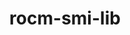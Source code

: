 ---
title: "rocm-smi-lib"
layout: cache
categories: [package, develop]
meta: {"compilers": ["gcc@11.4.0", "gcc@13.2.0"], "num_specs": 31, "num_specs_by_stack": {"e4s": 19, "ml-linux-x86_64-rocm": 12, "root": 31}, "oss": ["ubuntu22.04", "ubuntu24.04"], "platforms": ["linux"], "stacks": ["e4s", "ml-linux-x86_64-rocm", "root"], "targets": ["x86_64_v3"], "versions": ["6.1.2", "6.3.3"]}
spec_details: [{"compiler": "gcc@11.4.0", "hash": "2454gr3iakubdrqtrkyv25zis6qncigk", "os": "ubuntu22.04", "platform": "linux", "size": "-", "stacks": ["e4s", "root"], "target": "x86_64_v3", "variants": ["~asan", "build_system=cmake", "build_type=Release", "generator=make", "~ipo", "patches:=62be726", "+shared"], "versions": ["6.3.3"]}, {"compiler": "gcc@13.2.0", "hash": "2hb6rp4bw5uawpvsmyjhsh3bfvkjoryx", "os": "ubuntu24.04", "platform": "linux", "size": "-", "stacks": ["ml-linux-x86_64-rocm", "root"], "target": "x86_64_v3", "variants": ["~asan", "build_system=cmake", "build_type=Release", "generator=make", "~ipo", "patches:=62be726", "+shared"], "versions": ["6.1.2"]}, {"compiler": "gcc@11.4.0", "hash": "2sltasowzvlwp3pptzg4rnchd3mny5bn", "os": "ubuntu22.04", "platform": "linux", "size": "-", "stacks": ["e4s", "root"], "target": "x86_64_v3", "variants": ["~asan", "build_system=cmake", "build_type=Release", "generator=make", "~ipo", "patches:=62be726", "+shared"], "versions": ["6.3.3"]}, {"compiler": "gcc@11.4.0", "hash": "5o76bsyymzke7tcnuq7obom7msbrywgi", "os": "ubuntu22.04", "platform": "linux", "size": "-", "stacks": ["e4s", "root"], "target": "x86_64_v3", "variants": ["~asan", "build_system=cmake", "build_type=Release", "generator=make", "~ipo", "patches:=62be726", "+shared"], "versions": ["6.3.3"]}, {"compiler": "gcc@11.4.0", "hash": "ae3kdxro3fgdxzlt6ozgc7jv2ozbwojq", "os": "ubuntu22.04", "platform": "linux", "size": "-", "stacks": ["e4s", "root"], "target": "x86_64_v3", "variants": ["~asan", "build_system=cmake", "build_type=Release", "generator=make", "~ipo", "patches:=62be726", "+shared"], "versions": ["6.3.3"]}, {"compiler": "gcc@13.2.0", "hash": "ati2svarvibnk3k3janep6r4qstodhwb", "os": "ubuntu24.04", "platform": "linux", "size": "-", "stacks": ["ml-linux-x86_64-rocm", "root"], "target": "x86_64_v3", "variants": ["~asan", "build_system=cmake", "build_type=Release", "generator=make", "~ipo", "patches:=62be726", "+shared"], "versions": ["6.3.3"]}, {"compiler": "gcc@11.4.0", "hash": "bd5tfpfgbzabg44onfnk7vuqc56s7kgc", "os": "ubuntu22.04", "platform": "linux", "size": "-", "stacks": ["e4s", "root"], "target": "x86_64_v3", "variants": ["~asan", "build_system=cmake", "build_type=Release", "generator=make", "~ipo", "patches:=62be726", "+shared"], "versions": ["6.3.3"]}, {"compiler": "gcc@13.2.0", "hash": "bezxj2maj5zjepkvnnyzfjwexudp7dy4", "os": "ubuntu24.04", "platform": "linux", "size": "-", "stacks": ["ml-linux-x86_64-rocm", "root"], "target": "x86_64_v3", "variants": ["~asan", "build_system=cmake", "build_type=Release", "generator=make", "~ipo", "patches:=62be726", "+shared"], "versions": ["6.3.3"]}, {"compiler": "gcc@13.2.0", "hash": "f3b6mueuqlnm5znbl4btlo3euaykkw2v", "os": "ubuntu24.04", "platform": "linux", "size": "-", "stacks": ["ml-linux-x86_64-rocm", "root"], "target": "x86_64_v3", "variants": ["~asan", "build_system=cmake", "build_type=Release", "generator=make", "~ipo", "patches:=62be726", "+shared"], "versions": ["6.1.2"]}, {"compiler": "gcc@11.4.0", "hash": "fraopcsc5p2vewhovii3kx3cyo6sw5bt", "os": "ubuntu22.04", "platform": "linux", "size": "-", "stacks": ["e4s", "root"], "target": "x86_64_v3", "variants": ["~asan", "build_system=cmake", "build_type=Release", "generator=make", "~ipo", "patches:=62be726", "+shared"], "versions": ["6.3.3"]}, {"compiler": "gcc@11.4.0", "hash": "jewr7s7xsvtl4zbnocspesl6direfkb7", "os": "ubuntu22.04", "platform": "linux", "size": "-", "stacks": ["e4s", "root"], "target": "x86_64_v3", "variants": ["~asan", "build_system=cmake", "build_type=Release", "generator=make", "~ipo", "patches:=62be726", "+shared"], "versions": ["6.3.3"]}, {"compiler": "gcc@11.4.0", "hash": "kftab72qdjpzcgl3772owi4gwrlqxkt5", "os": "ubuntu22.04", "platform": "linux", "size": "-", "stacks": ["e4s", "root"], "target": "x86_64_v3", "variants": ["~asan", "build_system=cmake", "build_type=Release", "generator=make", "~ipo", "patches:=62be726", "+shared"], "versions": ["6.3.3"]}, {"compiler": "gcc@11.4.0", "hash": "l2ejuxo2376fvfhr7x2uueyugzomxqeg", "os": "ubuntu22.04", "platform": "linux", "size": "-", "stacks": ["e4s", "root"], "target": "x86_64_v3", "variants": ["~asan", "build_system=cmake", "build_type=Release", "generator=make", "~ipo", "patches:=62be726", "+shared"], "versions": ["6.3.3"]}, {"compiler": "gcc@11.4.0", "hash": "ld5p74wblps5bvy3rmjws7hqdyjj3tgf", "os": "ubuntu22.04", "platform": "linux", "size": "-", "stacks": ["e4s", "root"], "target": "x86_64_v3", "variants": ["~asan", "build_system=cmake", "build_type=Release", "generator=make", "~ipo", "patches:=62be726", "+shared"], "versions": ["6.3.3"]}, {"compiler": "gcc@11.4.0", "hash": "magrjjp65hkghksvlt473cocfuzn4cih", "os": "ubuntu22.04", "platform": "linux", "size": "-", "stacks": ["e4s", "root"], "target": "x86_64_v3", "variants": ["~asan", "build_system=cmake", "build_type=Release", "generator=make", "~ipo", "patches:=62be726", "+shared"], "versions": ["6.3.3"]}, {"compiler": "gcc@11.4.0", "hash": "nbfzjd2jkvvqwmdqubuctfib56fedlae", "os": "ubuntu22.04", "platform": "linux", "size": "-", "stacks": ["e4s", "root"], "target": "x86_64_v3", "variants": ["~asan", "build_system=cmake", "build_type=Release", "generator=make", "~ipo", "patches:=62be726", "+shared"], "versions": ["6.3.3"]}, {"compiler": "gcc@11.4.0", "hash": "nmb4nqtuvin47o3ju5kce56vdx5xobah", "os": "ubuntu22.04", "platform": "linux", "size": "-", "stacks": ["e4s", "root"], "target": "x86_64_v3", "variants": ["~asan", "build_system=cmake", "build_type=Release", "generator=make", "~ipo", "patches:=62be726", "+shared"], "versions": ["6.3.3"]}, {"compiler": "gcc@13.2.0", "hash": "o3rhw2sfiuqoqs6my7prxer37x26rq4n", "os": "ubuntu24.04", "platform": "linux", "size": "-", "stacks": ["ml-linux-x86_64-rocm", "root"], "target": "x86_64_v3", "variants": ["~asan", "build_system=cmake", "build_type=Release", "generator=make", "~ipo", "patches:=62be726", "+shared"], "versions": ["6.3.3"]}, {"compiler": "gcc@13.2.0", "hash": "pklfssdtcc7ue4rrjuzihi6avg2v2ahy", "os": "ubuntu24.04", "platform": "linux", "size": "-", "stacks": ["ml-linux-x86_64-rocm", "root"], "target": "x86_64_v3", "variants": ["~asan", "build_system=cmake", "build_type=Release", "generator=make", "~ipo", "patches:=62be726", "+shared"], "versions": ["6.3.3"]}, {"compiler": "gcc@13.2.0", "hash": "q6hl3yyibnhw7ha6ple25tkxofcqvztv", "os": "ubuntu24.04", "platform": "linux", "size": "-", "stacks": ["ml-linux-x86_64-rocm", "root"], "target": "x86_64_v3", "variants": ["~asan", "build_system=cmake", "build_type=Release", "generator=make", "~ipo", "patches:=62be726", "+shared"], "versions": ["6.1.2"]}, {"compiler": "gcc@13.2.0", "hash": "rjkvotkepgeidirm3ho4f4vzjz5s2wv4", "os": "ubuntu24.04", "platform": "linux", "size": "-", "stacks": ["ml-linux-x86_64-rocm", "root"], "target": "x86_64_v3", "variants": ["~asan", "build_system=cmake", "build_type=Release", "generator=make", "~ipo", "patches:=62be726", "+shared"], "versions": ["6.3.3"]}, {"compiler": "gcc@11.4.0", "hash": "sj2batmjvfutmltcf677sp5tjk6oab57", "os": "ubuntu22.04", "platform": "linux", "size": "-", "stacks": ["e4s", "root"], "target": "x86_64_v3", "variants": ["~asan", "build_system=cmake", "build_type=Release", "generator=make", "~ipo", "patches:=62be726", "+shared"], "versions": ["6.3.3"]}, {"compiler": "gcc@11.4.0", "hash": "tldnt7gdvs7wg6j4a45q4c5mw7ew5zsf", "os": "ubuntu22.04", "platform": "linux", "size": "-", "stacks": ["e4s", "root"], "target": "x86_64_v3", "variants": ["~asan", "build_system=cmake", "build_type=Release", "generator=make", "~ipo", "patches:=62be726", "+shared"], "versions": ["6.3.3"]}, {"compiler": "gcc@11.4.0", "hash": "tmbwfffq4gb66o6nyisthjx2r342acpr", "os": "ubuntu22.04", "platform": "linux", "size": "-", "stacks": ["e4s", "root"], "target": "x86_64_v3", "variants": ["~asan", "build_system=cmake", "build_type=Release", "generator=make", "~ipo", "patches:=62be726", "+shared"], "versions": ["6.3.3"]}, {"compiler": "gcc@11.4.0", "hash": "tslrnyd4jgxrrisjgt6brhhrr5xuphvc", "os": "ubuntu22.04", "platform": "linux", "size": "-", "stacks": ["e4s", "root"], "target": "x86_64_v3", "variants": ["~asan", "build_system=cmake", "build_type=Release", "generator=make", "~ipo", "patches:=62be726", "+shared"], "versions": ["6.3.3"]}, {"compiler": "gcc@13.2.0", "hash": "umgezsel37dzecedrpgattpjsrkf7zl2", "os": "ubuntu24.04", "platform": "linux", "size": "-", "stacks": ["ml-linux-x86_64-rocm", "root"], "target": "x86_64_v3", "variants": ["~asan", "build_system=cmake", "build_type=Release", "generator=make", "~ipo", "patches:=62be726", "+shared"], "versions": ["6.1.2"]}, {"compiler": "gcc@11.4.0", "hash": "uz2nz7zc5obpbvx7h3i2jbobnmrydtrw", "os": "ubuntu22.04", "platform": "linux", "size": "-", "stacks": ["e4s", "root"], "target": "x86_64_v3", "variants": ["~asan", "build_system=cmake", "build_type=Release", "generator=make", "~ipo", "patches:=62be726", "+shared"], "versions": ["6.3.3"]}, {"compiler": "gcc@13.2.0", "hash": "valxx6rpox6rvnw2vxqnylifjxunvcoa", "os": "ubuntu24.04", "platform": "linux", "size": "-", "stacks": ["ml-linux-x86_64-rocm", "root"], "target": "x86_64_v3", "variants": ["~asan", "build_system=cmake", "build_type=Release", "generator=make", "~ipo", "patches:=62be726", "+shared"], "versions": ["6.1.2"]}, {"compiler": "gcc@13.2.0", "hash": "x2vxyg4nyvznjvsyzxg3vo3efaqsq5yq", "os": "ubuntu24.04", "platform": "linux", "size": "-", "stacks": ["ml-linux-x86_64-rocm", "root"], "target": "x86_64_v3", "variants": ["~asan", "build_system=cmake", "build_type=Release", "generator=make", "~ipo", "patches:=62be726", "+shared"], "versions": ["6.1.2"]}, {"compiler": "gcc@11.4.0", "hash": "xr2xku7bqezk43436isbnbnvhyvyiivh", "os": "ubuntu22.04", "platform": "linux", "size": "-", "stacks": ["e4s", "root"], "target": "x86_64_v3", "variants": ["~asan", "build_system=cmake", "build_type=Release", "generator=make", "~ipo", "patches:=62be726", "+shared"], "versions": ["6.3.3"]}, {"compiler": "gcc@13.2.0", "hash": "yt5a7oes2xt3kkwc43fewc3quh4gcznd", "os": "ubuntu24.04", "platform": "linux", "size": "-", "stacks": ["ml-linux-x86_64-rocm", "root"], "target": "x86_64_v3", "variants": ["~asan", "build_system=cmake", "build_type=Release", "generator=make", "~ipo", "patches:=62be726", "+shared"], "versions": ["6.1.2"]}]
---